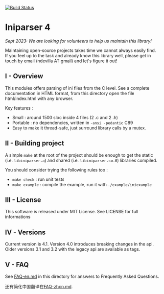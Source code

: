 [![Build Status](https://travis-ci.org/ndevilla/iniparser.svg?branch=master)](https://travis-ci.org/ndevilla/iniparser)

# Iniparser 4 #

*Sept 2023: We are looking for volunteers to help us maintain this library!*

Maintaining open-source projects takes time we cannot always easily find. If you feel up to the task and already know this library well, please get in touch by email (ndevilla AT gmail) and let's figure it out!


## I - Overview

This modules offers parsing of ini files from the C level.
See a complete documentation in HTML format, from this directory
open the file html/index.html with any browser.

Key features :

 - Small : around 1500 sloc inside 4 files (2 .c and 2 .h)
 - Portable : no dependencies, written in `-ansi -pedantic` C89
 - Easy to make it thread-safe, just surround library calls by a mutex.

## II - Building project

A simple `make` at the root of the project should be enough to get the static
(i.e. `libiniparser.a`) and shared (i.e. `libiniparser.so.0`) libraries compiled.

You should consider trying the following rules too :

 - `make check` : run unit tests
 - `make example` : compile the example, run it with `./example/iniexample`

## III - License

This software is released under MIT License.
See LICENSE for full informations

## IV - Versions

Current version is 4.1. Version 4.0 introduces breaking changes in the api.
Older versions 3.1 and 3.2 with the legacy api are available as tags.

## V - FAQ

See [FAQ-en.md](FAQ-en.md) in this directory for answers to Frequently Asked Questions.

还有简化中国翻译在[FAQ-zhcn.md](FAQ-zhcn.md).
